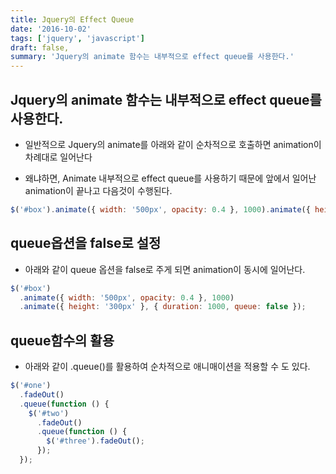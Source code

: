 ```yaml
---
title: Jquery의 Effect Queue
date: '2016-10-02'
tags: ['jquery', 'javascript']
draft: false,
summary: 'Jquery의 animate 함수는 내부적으로 effect queue를 사용한다.'
---
```


## Jquery의 animate 함수는 내부적으로 effect queue를 사용한다.

- 일반적으로 Jquery의 animate를 아래와 같이 순차적으로 호출하면 animation이 차례대로 일어난다

- 왜냐하면, Animate 내부적으로 effect queue를 사용하기 때문에 앞에서 일어난 animation이 끝나고 다음것이 수행된다.

```js
$('#box').animate({ width: '500px', opacity: 0.4 }, 1000).animate({ height: '300px' }, 1000);
```

## queue옵션을 false로 설정

- 아래와 같이 queue 옵션을 false로 주게 되면 animation이 동시에 일어난다.

```js
$('#box')
  .animate({ width: '500px', opacity: 0.4 }, 1000)
  .animate({ height: '300px' }, { duration: 1000, queue: false });
```

## queue함수의 활용

- 아래와 같이 .queue()를 활용하여 순차적으로 애니매이션을 적용할 수 도 있다.

```js
$('#one')
  .fadeOut()
  .queue(function () {
    $('#two')
      .fadeOut()
      .queue(function () {
        $('#three').fadeOut();
      });
  });
```
